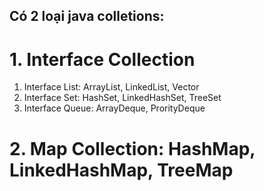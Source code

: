 ## Có 2 loại java colletions:
# 1. Interface Collection
1. Interface List: ArrayList, LinkedList, Vector
2. Interface Set: HashSet, LinkedHashSet, TreeSet
3. Interface Queue: ArrayDeque, ProrityDeque
# 2. Map Collection: HashMap, LinkedHashMap, TreeMap
